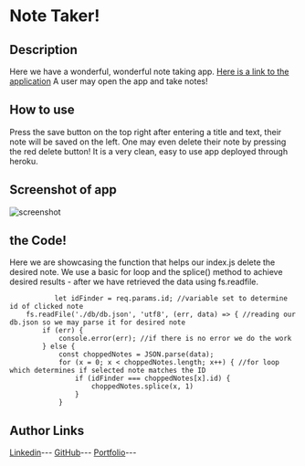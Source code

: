 # Note Taker!

## Description

Here we have a wonderful, wonderful note taking app. [Here is a link to the application](https://noteforge.herokuapp.com/)
A user may open the app and take notes! 

## How to use

Press the save button on the top right after entering a title and text, their note will be saved on the left. One may even delete their note by pressing the red delete button! It is a very clean, easy to use app deployed through heroku. 

## Screenshot of app

![screenshot](https://media.discordapp.net/attachments/408481106040717322/1035354334122225724/unknown.png)

## the Code!
Here we are showcasing the function that helps our index.js delete the desired note. We use a basic for loop and the splice() method to achieve desired results - after we have retrieved the data using fs.readfile. 


```
           let idFinder = req.params.id; //variable set to determine id of clicked note
    fs.readFile('./db/db.json', 'utf8', (err, data) => { //reading our db.json so we may parse it for desired note
        if (err) {
            console.error(err); //if there is no error we do the work
        } else {
            const choppedNotes = JSON.parse(data);
            for (x = 0; x < choppedNotes.length; x++) { //for loop which determines if selected note matches the ID
                if (idFinder === choppedNotes[x].id) {
                    choppedNotes.splice(x, 1)
                }
            }
```

## Author Links
[Linkedin](https://www.linkedin.com/in/dominic-conradson-76638b172/)---
[GitHub](https://github.com/theDomConrad/)---
[Portfolio](https://thedomconrad.github.io/Dominic-Conradson-Portfolio/)---

